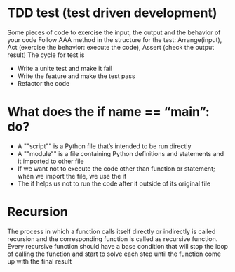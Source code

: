 # TDD test (test driven development)
Some pieces of code to exercise the input, the output and the behavior of your code 
Follow AAA method in the structure for the test:
Arrange(input), Act (exercise the behavior: execute the code), Assert (check the output result)
The cycle for test is 
-	Write a unite test and make it fail
-	Write the feature and make the test pass
-	Refactor the code 

# What does the if __name__ == “__main__”: do?
-	A ""script"" is a Python file that’s intended to be run directly
-	A ""module"" is a file containing Python definitions and statements and it imported to other file 
-	If we want not to execute the code other than function or statement; when we import the file, we use the if 
-	The if helps us not to run the code after it outside of its original file
# Recursion 
The process in which a function calls itself directly or indirectly is called recursion and the corresponding function is called as recursive function. 
Every recursive function should have a base condition that will stop the loop of calling the function and start to solve each step until the function come up with the final result  
